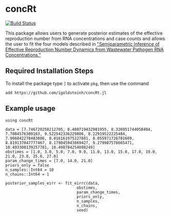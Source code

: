 # concRt

[![Build Status](https://github.com/igoldsteinh/testpackage.jl/actions/workflows/CI.yml/badge.svg?branch=main)](https://github.com/igoldsteinh/concRt.jl/actions/workflows/CI.yml?query=branch%3Amain)

This package allows users to generate posterior estimates of the effective reproduction number from RNA concentrations and case counts and allows the user to fit the four models described in ["Semiparametric Inference of Effective Reproduction Number
Dynamics from Wastewater Pathogen RNA Concentrations."](https://arxiv.org/abs/2308.15770) 

## Required Installation Steps
To install the package type `]` to activate `pkg`, then use the command 
```
add https://github.com/igoldsteinh/concRt.jl
```

## Example usage
```
using concRt

data = [7.746720258212705, 8.480719432981955, 8.326951744058404, 7.7084576380183, 9.522542336229806, 8.22919522225484, 7.906042278483086, 8.016161975227881, 8.055971726781609, 8.819137047777467, 8.179845943869427, 9.279987578665471, 10.493308139257781, 10.498784254098249]
obstimes = [1.0, 3.0, 5.0, 7.0, 9.0, 11.0, 13.0, 15.0, 17.0, 19.0, 21.0, 23.0, 25.0, 27.0]
param_change_times = [7.0, 14.0, 21.0]
priors_only = false
n_samples::Int64 = 10
n_chains::Int64 = 1

posterior_samples_eirr <- fit_eirrc(data, 
                               obstimes, 
                               param_change_times, 
                               priors_only, 
                               n_samples, 
                               n_chains, 
                               seed)
```
